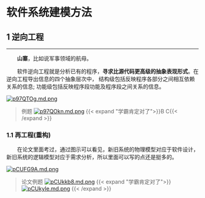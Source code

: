 # 软件系统建模方法

## 1 逆向工程

---

&emsp;&emsp;**山寨**，比如说军事领域的航母。

&emsp;&emsp;软件逆向工程就是分析已有的程序，**寻求比源代码更高级的抽象表现形式**。在逆向工程导出信息的四个抽象层次中， 结构级包括反映程序各部分之间相互依赖关系的信息; 功能级包括反映程序段功能及程序段之间关系的信息。

[![p97QTOg.md.png](https://s1.ax1x.com/2023/05/24/p97QTOg.md.png)](https://imgse.com/i/p97QTOg)
>例题
[![p97QOkn.md.png](https://s1.ax1x.com/2023/05/24/p97QOkn.md.png)](https://imgse.com/i/p97QOkn)
{{< expand "学霸肯定对了">}}B C{{< /expand >}}

### 1.1 再工程(重构)

&emsp;&emsp;在论文里面考过，通过图示可以看见，新旧系统的物理模型对应于软件设计，新旧系统的逻辑模型对应于需求分析，所以里面可以写的点还是挺多的。

[![pCUFG9A.md.png](https://s1.ax1x.com/2023/06/26/pCUFG9A.md.png)](https://imgse.com/i/pCUFG9A)

>论文例题
[![pCUkkb8.md.png](https://s1.ax1x.com/2023/06/26/pCUkkb8.md.png)](https://imgse.com/i/pCUkkb8)
{{< expand "学霸肯定对了">}}
[![pCUkyIe.md.png](https://s1.ax1x.com/2023/06/26/pCUkyIe.md.png)](https://imgse.com/i/pCUkyIe)
{{< /expand >}}
